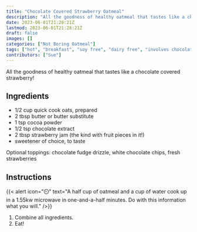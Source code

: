 ```yaml
---
title: "Chocolate Covered Strawberry Oatmeal"
description: "All the goodness of healthy oatmeal that tastes like a chocolate covered strawberry!"
date: 2023-06-01T21:28:21Z
lastmod: 2023-06-01T21:28:21Z
draft: false
images: []
categories: ["Not Boring Oatmeal"]
tags: ["hot", "breakfast", "soy free", "dairy free", "involves chocolate"]
contributors: ["Sue"]
---
```


All the goodness of healthy oatmeal that tastes like a chocolate covered strawberry!

## Ingredients

- 1/2 cup quick cook oats, prepared
- 2 tbsp butter or butter substitute
- 1 tsp cocoa powder
- 1/2 tsp chocolate extract
- 2 tbsp strawberry jam (the kind with fruit pieces in it!)
- sweetener of choice, to taste

Optional toppings: chocolate fudge drizzle, white chocolate chips, fresh strawberries

## Instructions

{{< alert icon="⏲️" text="A half cup of oatmeal and a cup of water cook up in a 1.55kw microwave in one-and-a-half minutes. Do with this information what you will." />}}

1. Combine all ingredients.
2. Eat!


